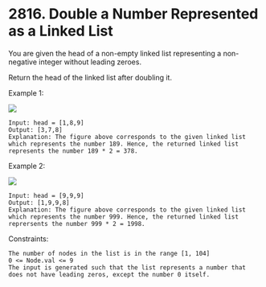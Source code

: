 # 2816. Double a Number Represented as a Linked List

You are given the head of a non-empty linked list representing a non-negative integer without leading zeroes.

Return the head of the linked list after doubling it.

 

Example 1:

![](https://assets.leetcode.com/uploads/2023/05/28/example.png)

    Input: head = [1,8,9]
    Output: [3,7,8]
    Explanation: The figure above corresponds to the given linked list which represents the number 189. Hence, the returned linked list represents the number 189 * 2 = 378.

Example 2:

![](https://assets.leetcode.com/uploads/2023/05/28/example2.png)

    Input: head = [9,9,9]
    Output: [1,9,9,8]
    Explanation: The figure above corresponds to the given linked list which represents the number 999. Hence, the returned linked list reprersents the number 999 * 2 = 1998. 

 

Constraints:

    The number of nodes in the list is in the range [1, 104]
    0 <= Node.val <= 9
    The input is generated such that the list represents a number that does not have leading zeros, except the number 0 itself.

